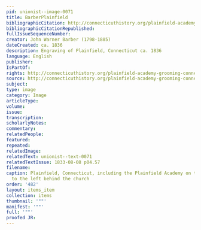 ```yaml
---
pid: unionist--image-0071
title: BarberPlainfield
bibliographicCitation: http://connecticuthistory.org/plainfield-academy-grooming-connecticut-scholars-in-the-18th-and-19th-centuries/
bibliographicCitationRepublished: 
fullIssueSequenceNumber: 
creator: John Warner Barber (1798-1885)
dateCreated: ca. 1836
description: Engraving of Plainfield, Connecticut ca. 1836
language: English
publisher: 
IsPartOf: 
rights: http://connecticuthistory.org/plainfield-academy-grooming-connecticut-scholars-in-the-18th-and-19th-centuries/
source: http://connecticuthistory.org/plainfield-academy-grooming-connecticut-scholars-in-the-18th-and-19th-centuries/
subject: 
type: image
category: Image
articleType: 
volume: 
issue: 
transcription: 
scholarlyNotes: 
commentary: 
relatedPeople: 
featured: 
repeated: 
relatedImage: 
relatedText: unionist--text-0071
relatedTextIssue: 1833-08-08 p04.57
filename: 
caption: Plainfield, Connecticut, including the Plainfield Academy on top of the hill
  to the left behind the church
order: '482'
layout: items_item
collection: items
thumbnail: '""'
manifest: '""'
full: '""'
proofed JR: 
---
```

